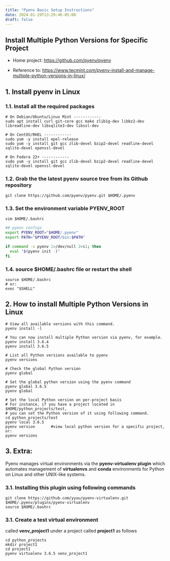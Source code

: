 ```yaml
---
title: "Pyenv Basic Setup Instructions"
date: 2024-01-29T13:29:46-05:00
draft: false
---
```


## Install Multiple Python Versions for Specific Project

- Home project: https://github.com/pyenv/pyenv

- Reference to: https://www.tecmint.com/pyenv-install-and-manage-multiple-python-versions-in-linux/

## 1. Install pyenv in Linux

### 1.1. Install all the required packages

```shell
# On Debian/Ubuntu/Linux Mint ------------ 
sudo apt install curl git-core gcc make zlib1g-dev libbz2-dev libreadline-dev libsqlite3-dev libssl-dev

# On CentOS/RHEL ------------
sudo yum -y install epel-release
sudo yum -y install git gcc zlib-devel bzip2-devel readline-devel sqlite-devel openssl-devel

# On Fedora 22+ ------------
sudo yum -y install git gcc zlib-devel bzip2-devel readline-devel sqlite-devel openssl-devel
```

### 1.2. Grab the the latest **pyenv** source tree from its Github repository

```shell
git clone https://github.com/pyenv/pyenv.git $HOME/.pyenv
```

### 1.3. Set the environment variable **PYENV_ROOT**

```shell
vim $HOME/.bashrc
```

```bash
## pyenv configs
export PYENV_ROOT="$HOME/.pyenv"
export PATH="$PYENV_ROOT/bin:$PATH"

if command -v pyenv 1>/dev/null 2>&1; then
  eval "$(pyenv init -)"
fi
```

### 1.4. source **$HOME/.bashrc** file or restart the shell

```shell
source $HOME/.bashrc
# or:
exec "$SHELL"
```

## 2. How to install Multiple Python Versions in Linux

```shell
# View all available versions with this command.
pyenv install -l

# You can now install multiple Python version via pyenv, for example.
pyenv install 3.6.4
pyenv install 3.6.5

# List all Python versions available to pyenv
pyenv versions

# Check the global Python version
pyenv global

# Set the global python version using the pyenv command
pyenv global 3.6.5
pyenv global

# Set the local Python version on per-project basis
# For instance, if you have a project located in $HOME/python_projects/test,
# you can set the Python version of it using following command.
cd python_projects/test
pyenv local 3.6.5
pyenv version		#view local python version for a specific project, or:
pyenv versions
```

## 3. Extra:

Pyenv manages virtual environments via the **pyenv-virtualenv plugin** which automates management of **virtualenvs** and **conda** environments for Python on Linux and other UNIX-like systems.

### 3.1. Installing this plugin using following commands

```shell
git clone https://github.com/yyuu/pyenv-virtualenv.git $HOME/.pyenv/plugins/pyenv-virtualenv
source $HOME/.bashrc
```

### 3.1. Create a test virtual environment

called **venv_project1** under a project called **project1** as follows

```shell
cd python_projects
mkdir project1
cd project1
pyenv virtualenv 3.6.5 venv_project1
```



